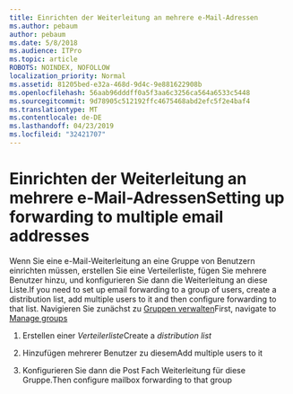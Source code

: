 ```yaml
---
title: Einrichten der Weiterleitung an mehrere e-Mail-Adressen
ms.author: pebaum
author: pebaum
ms.date: 5/8/2018
ms.audience: ITPro
ms.topic: article
ROBOTS: NOINDEX, NOFOLLOW
localization_priority: Normal
ms.assetid: 81205bed-e32a-468d-9d4c-9e881622908b
ms.openlocfilehash: 56aab96dddff0a5f3aa6c3256ca564a6533c5448
ms.sourcegitcommit: 9d78905c512192ffc4675468abd2efc5f2e4baf4
ms.translationtype: MT
ms.contentlocale: de-DE
ms.lasthandoff: 04/23/2019
ms.locfileid: "32421707"
---
```

# <a name="setting-up-forwarding-to-multiple-email-addresses"></a><span data-ttu-id="2d631-102">Einrichten der Weiterleitung an mehrere e-Mail-Adressen</span><span class="sxs-lookup"><span data-stu-id="2d631-102">Setting up forwarding to multiple email addresses</span></span>

<span data-ttu-id="2d631-103">Wenn Sie eine e-Mail-Weiterleitung an eine Gruppe von Benutzern einrichten müssen, erstellen Sie eine Verteilerliste, fügen Sie mehrere Benutzer hinzu, und konfigurieren Sie dann die Weiterleitung an diese Liste.</span><span class="sxs-lookup"><span data-stu-id="2d631-103">If you need to set up email forwarding to a group of users, create a distribution list, add multiple users to it and then configure forwarding to that list.</span></span> <span data-ttu-id="2d631-104">Navigieren Sie zunächst zu [Gruppen verwalten](https://portal.office.com/adminportal/home#/groups)</span><span class="sxs-lookup"><span data-stu-id="2d631-104">First, navigate to [Manage groups](https://portal.office.com/adminportal/home#/groups)</span></span>
  
1. <span data-ttu-id="2d631-105">Erstellen einer *Verteilerliste*</span><span class="sxs-lookup"><span data-stu-id="2d631-105">Create a  *distribution list*</span></span> 
    
2. <span data-ttu-id="2d631-106">Hinzufügen mehrerer Benutzer zu diesem</span><span class="sxs-lookup"><span data-stu-id="2d631-106">Add multiple users to it</span></span>
    
3. <span data-ttu-id="2d631-107">Konfigurieren Sie dann die Post Fach Weiterleitung für diese Gruppe.</span><span class="sxs-lookup"><span data-stu-id="2d631-107">Then configure mailbox forwarding to that group</span></span>
    


